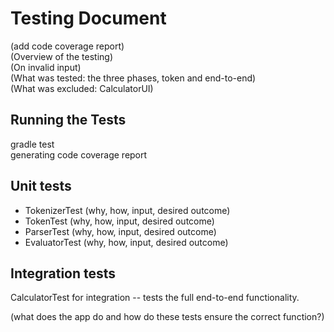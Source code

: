 # Testing Document

(add code coverage report)  
(Overview of the testing)  
(On invalid input)  
(What was tested: the three phases, token and end-to-end)  
(What was excluded: CalculatorUI)  

## Running the Tests
gradle test  
generating code coverage report  




## Unit tests

- TokenizerTest (why, how, input, desired outcome)
- TokenTest (why, how, input, desired outcome)
- ParserTest (why, how, input, desired outcome)
- EvaluatorTest (why, how, input, desired outcome)

## Integration tests
CalculatorTest for integration -- tests the full end-to-end functionality. 

(what does the app do and how do these tests ensure the correct function?)

